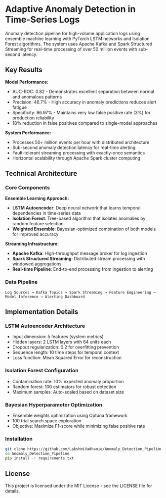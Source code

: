 # Adaptive Anomaly Detection in Time-Series Logs

Anomaly detection pipeline for high-volume application logs using ensemble machine learning with PyTorch LSTM networks and Isolation Forest algorithms. The system uses Apache Kafka and Spark Structured Streaming for real-time processing of over 50 million events with sub-second latency.


## Key Results

**Model Performance:**
- AUC-ROC: 0.82 - Demonstrates excellent separation between normal and anomalous patterns
- Precision: 46.7% - High accuracy in anomaly predictions reduces alert fatigue
- Specificity: 96.97% - Maintains very low false positive rate (3%) for production reliability
- 18% reduction in false positives compared to single-model approaches

**System Performance:**
- Processes 50+ million events per hour with distributed architecture
- Sub-second anomaly detection latency for real-time alerting
- Fault-tolerant streaming processing with exactly-once semantics
- Horizontal scalability through Apache Spark cluster computing

## Technical Architecture

### Core Components

**Ensemble Learning Approach:**
- **LSTM Autoencoder**: Deep neural network that learns temporal dependencies in time-series data
- **Isolation Forest**: Tree-based algorithm that isolates anomalies by random feature selection
- **Weighted Ensemble**: Bayesian-optimized combination of both models for improved accuracy

**Streaming Infrastructure:**
- **Apache Kafka**: High-throughput message broker for log ingestion
- **Spark Structured Streaming**: Distributed stream processing with windowed aggregations
- **Real-time Pipeline**: End-to-end processing from ingestion to alerting

### Data Pipeline

```
Log Sources → Kafka Topics → Spark Streaming → Feature Engineering → Model Inference → Alerting Dashboard
```

## Implementation Details

### LSTM Autoencoder Architecture
- Input dimension: 5 features (system metrics)
- Hidden layers: 2 LSTM layers with 64 units each
- Dropout regularization: 0.2 for overfitting prevention
- Sequence length: 10 time steps for temporal context
- Loss function: Mean Squared Error for reconstruction

### Isolation Forest Configuration
- Contamination rate: 10% expected anomaly proportion
- Random forest: 100 estimators for robust detection
- Maximum samples: Auto-scaled based on dataset size

### Bayesian Hyperparameter Optimization
- Ensemble weights optimization using Optuna framework
- 100 trial search space exploration
- Objective: Maximize F1-score while minimizing false positive rate


### Installation
```bash
git clone https://github.com/LakshmiVadhanie/Anomaly_Detection_Pipeline.git
cd Anomaly_Detection_Pipeline
pip install -r requirements.txt
```

## License

This project is licensed under the MIT License - see the LICENSE file for details.
